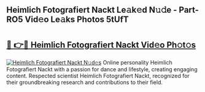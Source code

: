 ## Heimlich Fotografiert Nackt Le𝚊k𝚎d N𝚞𝚍e - Part-RO5 Vid𝚎o Le𝚊ks Photos 5tUfT

# <h2><a href="http://fb3oa2e.evod.top/?m=Heimlich+Fotografiert+Nackt">🔗 👉🔴 Heimlich Fotografiert Nackt Vid𝚎o Ph𝚘t𝚘s</a></h2>

[![Heimlich Fotografiert Nackt N𝚞d𝚎s](https://i.imgur.com/8V9OHl7.gif)](http://fb3oa2e.evod.top/?m=Heimlich+Fotografiert+Nackt)
Online personality Heimlich Fotografiert Nackt with a passion for dance and lifestyle, creating engaging content. Respected scientist Heimlich Fotografiert Nackt, recognized for their groundbreaking research and contributions to their field. 
